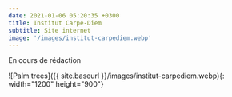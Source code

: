 ```yaml
---
date: 2021-01-06 05:20:35 +0300
title: Institut Carpe-Diem
subtitle: Site internet
image: '/images/institut-carpediem.webp'
---
```

En cours de rédaction

![Palm trees]({{ site.baseurl }}/images/institut-carpediem.webp){: width="1200" height="900"}

